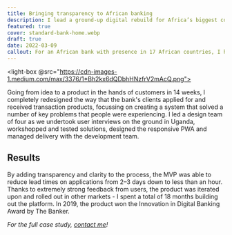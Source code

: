 ```yaml
---
title: Bringing transparency to African banking
description: I lead a ground-up digital rebuild for Africa’s biggest corporate bank.
featured: true
cover: standard-bank-home.webp
draft: true
date: 2022-03-09
callout: For an African bank with presence in 17 African countries, I helped build a greenfield corporate banking platform that gave businesspeople faster, easier and more transparent way to access banking services.
---
```


<light-box @src="https://cdn-images-1.medium.com/max/3376/1*Bh2kx6dQDbhHNzfrV2mAcQ.png"></light-box>

Going from idea to a product in the hands of customers in 14 weeks, I completely redesigned the way that the bank's clients applied for and received transaction products, focussing on creating a system that solved a number of key problems that people were experiencing. I led a design team of four as we undertook user interviews on the ground in Uganda, workshopped and tested solutions, designed the responsive PWA and managed delivery with the development team.

## Results

By adding transparency and clarity to the process, the MVP was able to reduce lead times on applications from 2–3 days down to less than an hour. Thanks to extremely strong feedback from users, the product was iterated upon and rolled out in other markets - I spent a total of 18 months building out the platform. In 2019, the product won the Innovation in Digital Banking Award by The Banker.

_For the full case study, [contact me](https://jaredhill.co/contact/)!_
